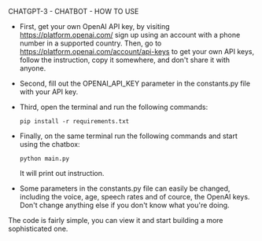 CHATGPT-3 - CHATBOT - HOW TO USE

- First, get your own OpenAI API key, by visiting https://platform.openai.com/ sign up using an account with a phone number in a supported country. Then, go to https://platform.openai.com/account/api-keys to get your own API keys, follow the instruction, copy it somewhere, and don't share it with anyone.

 - Second, fill out the OPENAI_API_KEY parameter in the constants.py file with your API key.

 - Third, open the terminal and run the following commands:

       pip install -r requirements.txt

 - Finally, on the same terminal run the following commands and start using the chatbox:

       python main.py

   It will print out instruction.

 - Some parameters in the constants.py file can easily be changed, including the voice, age, speech rates and of cource, the OpenAI keys. Don't change anything else if you don't know what you're doing.

The code is fairly simple, you can view it and start building a more sophisticated one.
